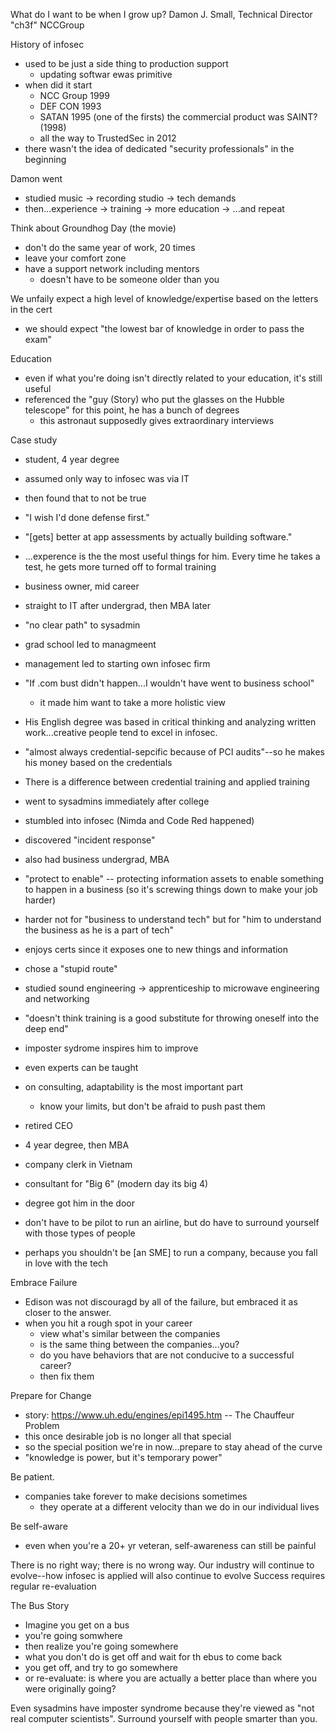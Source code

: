 What do I want to be when I grow up?
Damon J. Small, Technical Director
"ch3f"
NCCGroup


History of infosec
- used to be just a side thing to production support
	- updating softwar ewas primitive
- when did it start
	- NCC Group 1999
	- DEF CON 1993
	- SATAN 1995 (one of the firsts) the commercial product was SAINT? (1998)
	- all the way to TrustedSec in 2012
- there wasn't the idea of dedicated "security professionals" in the beginning

Damon went
- studied music -> recording studio -> tech demands
- then...experience -> training -> more education -> ...and repeat

Think about Groundhog Day (the movie)
- don't do the same year of work, 20 times
- leave your comfort zone
- have a support network including mentors
	- doesn't have to be someone older than you

We unfaily expect a high level of knowledge/expertise based on the letters in the cert
- we should expect "the lowest bar of knowledge in order to pass the exam"

Education
- even if what you're doing isn't directly related to your education, it's still useful
- referenced the "guy (Story) who put the glasses on the Hubble telescope" for this point, he has a bunch of degrees
	- this astronaut supposedly gives extraordinary interviews

Case study
- student, 4 year degree
- assumed only way to infosec was via IT
- then found that to not be true
- "I wish I'd done defense first."
- "[gets] better at app assessments by actually building software."
- ...experence is the the most useful things for him. Every time he takes a test, he gets more turned off to formal training

- business owner, mid career
- straight to IT after undergrad, then MBA later
- "no clear path" to sysadmin
- grad school led to managmeent
- management led to starting own infosec firm
- "If .com bust didn't happen...I wouldn't have went to business school"
	- it made him want to take a more holistic view
- His English degree was based in critical thinking and analyzing written work...creative people tend to excel in infosec.
- "almost always credential-sepcific because of PCI audits"--so he makes his money based on the credentials
- There is a difference between credential training and applied training

- went to sysadmins immediately after college
- stumbled into infosec (Nimda and Code Red happened)
- discovered "incident response"
- also had business undergrad, MBA
- "protect to enable" -- protecting information assets to enable something to happen in a business (so it's screwing things down to make your job harder)
- harder not for "business to understand tech" but for "him to understand the business as he is a part of tech"
- enjoys certs since it exposes one to new things and information

- chose a "stupid route"
- studied sound engineering -> apprenticeship to microwave engineering and networking
- "doesn't think training is a good substitute for throwing oneself into the deep end"
- imposter sydrome inspires him to improve
- even experts can be taught
- on consulting, adaptability is the most important part
	- know your limits, but don't be afraid to push past them

- retired CEO
- 4 year degree, then MBA
- company clerk in Vietnam
- consultant for "Big 6" (modern day its big 4)
- degree got him in the door
- don't have to be pilot to run an airline, but do have to surround yourself with those types of people
- perhaps you shouldn't be [an SME] to run a company, because you fall in love with the tech


Embrace Failure
- Edison was not discouragd by all of the failure, but embraced it as closer to the answer.
- when you hit a rough spot in your career
	- view what's similar between the companies
	- is the same thing between the companies...you?
	- do you have behaviors that are not conducive to a successful career?
	- then fix them

Prepare for Change
- story: https://www.uh.edu/engines/epi1495.htm -- The Chauffeur Problem
- this once desirable job is no longer all that special
- so the special position we're in now...prepare to stay ahead of the curve
- "knowledge is power, but it's temporary power"


Be patient.
- companies take forever to make decisions sometimes
	- they operate at a different velocity than we do in our individual lives

Be self-aware
- even when you're a 20+ yr veteran, self-awareness can still be painful

There is no right way; there is no wrong way.
Our industry will continue to evolve--how infosec is applied will also continue to evolve
Success requires regular re-evaluation

The Bus Story
- Imagine you get on a bus
- you're going somwhere
- then realize you're going somewhere
- what you don't do is get off and wait for th ebus to come back
- you get off, and try to go somewhere
- or re-evaluate: is where you are actually a better place than where you were originally going?


Even sysadmins have imposter syndrome because they're viewed as "not real computer scientists".
Surround yourself with people smarter than you.